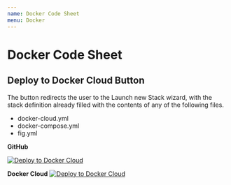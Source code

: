 ```yaml
---
name: Docker Code Sheet
menu: Docker 
---
```

# Docker Code Sheet

## Deploy to Docker Cloud Button

The button redirects the user to the Launch new Stack wizard, with the stack definition already filled with the contents of any of the following files.

- docker-cloud.yml
- docker-compose.yml
- fig.yml

**GitHub**

[![Deploy to Docker Cloud](https://files.cloud.docker.com/images/deploy-to-dockercloud.svg)](https://cloud.docker.com/stack/deploy/)

**Docker Cloud**
[![Deploy to Docker Cloud](https://files.cloud.docker.com/images/deploy-to-dockercloud.svg)](https://cloud.docker.com/stack/deploy/?repo=<repo_url>)
